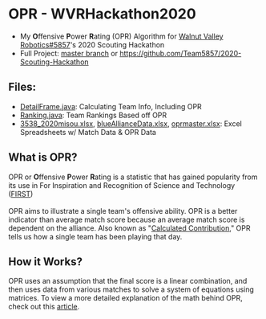 # OPR - WVRHackathon2020
- My **O**ffensive **P**ower **R**ating (OPR) Algorithm for [Walnut Valley Robotics#5857](https://github.com/Team5857)'s 2020 Scouting Hackathon  
- Full Project: [master branch](https://github.com/Ericspk33/OPR-WVRHackathon2020/tree/master) or https://github.com/Team5857/2020-Scouting-Hackathon

## Files:
 - [DetailFrame.java](DetailFrame.java): Calculating Team Info, Including OPR
 - [Ranking.java](Ranking.java): Team Rankings Based off OPR
 - [3538_2020misou.xlsx](3538_2020misou.xlsx), [blueAllianceData.xlsx](blueAllianceDate.xlsx), [oprmaster.xlsx](oprmaster.xlsx): Excel Spreadsheets w/ Match Data & OPR Data 

## What is OPR?
OPR or **O**ffensive **P**ower **R**ating is a statistic that has gained popularity from its use in For Inspiration and Recognition of Science and Technology ([FIRST](https://www.firstinspires.org/))  
\
OPR aims to illustrate a single team's offensive ability. OPR is a better indicator than average match score because an average match score is dependent on the alliance. Also known as "[Calculated Contribution](https://www.youtube.com/watch?v=l8syuYnXfJg&t=409s)," OPR tells us how a single team has been playing that day. 

## How it Works?
OPR uses an assumption that the final score is a linear combination, and then uses data from various matches to solve a system of equations using matrices. To view a more detailed explanation of the math behind OPR, check out this [article](https://blog.thebluealliance.com/2017/10/05/the-math-behind-opr-an-introduction/).



